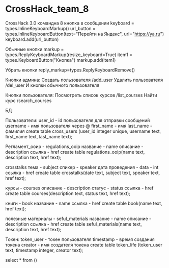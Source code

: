 # CrossHack_team_8
CrossHack 3.0 командна 8
кнопка в сообщении
    keyboard = types.InlineKeyboardMarkup()
    url_button = types.InlineKeyboardButton(text="Перейти на Яндекс", url="https://ya.ru")
    keyboard.add(url_button)

Обычные кнопки
    markup = types.ReplyKeyboardMarkup(resize_keyboard=True)
    item1 = types.KeyboardButton("Кнопка")
    markup.add(item1)

Убрать кнопки
    reply_markup=types.ReplyKeyboardRemove()


Кнопки админа:
    Создать пользователя /add_user
    Удалить пользователя /del_user
    И кнопки обычного пользователя


Кнопки пользователя:
    Посмотреть список курсов /list_courses
    Найти курс /search_courses



БД

Пользователи:
    user_id - id пользователя для отправки сообщений
    username - имя пользователя через @
    first_name - имя
    last_name - фамилия
    create table cross_users (user_id integer unique, username text, first_name text, last_name text);

Регламент_ооир  - regulations_ooip
    название - name
    описание - description
    ссылка - href
    create table regulations_ooip(name text, description text, href text);

crosstalks
    тема - subject
    спикер - speaker
    дата проведения - data - int
    ссылка - href
    create table crosstalks(date text, subject text, speaker text, href text);

курсы - courses
    описание - description
    статус - status
    ссылка - href
    create table courses(description text, status text, href text);

книги - book
    название - name
    ссылка - href
    create table book(name text, href text);

полезные материалы - seful_materials
    название - name
    описание - description
    ссылка - href
    create table seful_materials(name text, description text, href text);

Токен:
    token_user - токен пользователя
    timestamp - время создания токена
    creator - имя создателя токена
    create table token_life (token_user text, timestamp integer, creator text);


select * from ()